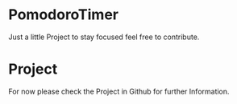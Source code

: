 # PomodoroTimer
Just a little Project to stay focused feel free to contribute.

# Project
For now please check the Project in Github for further Information.
